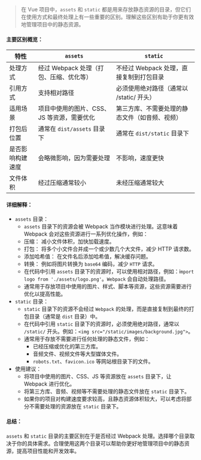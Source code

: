 > 在 Vue 项目中，`assets` 和 `static` 都是用来存放静态资源的目录，但它们在使用方式和最终处理上有一些重要的区别。理解这些区别有助于你更有效地管理项目中的静态资源。

#### 主要区别概览：

| 特性             | `assets`                                   | `static`                                       |
| ---------------- | ------------------------------------------ | ---------------------------------------------- |
| 处理方式         | 经过 Webpack 处理（打包、压缩、优化等）    | 不经过 Webpack 处理，直接复制到打包目录        |
| 引用方式         | 支持相对路径                               | 必须使用绝对路径（通常以 /static/ 开头）       |
| 适用场景         | 项目中使用的图片、CSS、JS 等资源，需要优化 | 第三方库、不需要处理的静态文件（如音频、视频） |
| 打包后位置       | 通常在 `dist/assets` 目录下                | 通常在 `dist/static` 目录下                    |
| 是否影响构建速度 | 会略微影响，因为需要处理                   | 不影响，速度更快                               |
| 文件体积         | 经过压缩通常较小                           | 未经压缩通常较大                               |

#### 详细解释：

- `assets` 目录：
  - `assets` 目录下的资源会被 Webpack 当作模块进行处理。这意味着 Webpack 会对这些资源进行一系列优化操作，例如：
  - 压缩： 减小文件体积，加快加载速度。
  - 打包： 将多个小文件合并成一个或少数几个大文件，减少 HTTP 请求数。
  - 添加哈希值： 在文件名后添加哈希值，解决缓存问题。
  - 转换： 例如将图片转换为 `base64` 编码，减少 `HTTP` 请求。
  - 在代码中引用 `assets` 目录下的资源时，可以使用相对路径，例如：i`mport logo from './assets/logo.png'`。`Webpack` 会自动处理路径。
  - 通常用于存放项目中使用的图片、样式、脚本等资源，这些资源需要进行优化以提高性能。
- `static` 目录：
  - `static` 目录下的资源不会经过 `Webpack` 的处理，而是直接复制到最终的打包目录（通常是 `dist` 目录）中。
  - 在代码中引用 `static` 目录下的资源时，必须使用绝对路径，通常以 `/static/` 开头。例如：`<img src="/static/images/background.jpg">`。
  - 通常用于存放不需要进行任何处理的静态文件，例如：
    - 已经压缩或优化的第三方库。
    - 音频文件、视频文件等大型媒体文件。
    - `robots.txt`、`favicon.ico` 等网站根目录下的文件。
- 使用建议：
  - 将项目中使用的图片、CSS、JS 等资源放在 `assets` 目录下，让 Webpack 进行优化。
  - 将第三方库、音频、视频等不需要处理的静态文件放在 `static` 目录下。
  - 如果你的项目对构建速度要求较高，且静态资源体积较大，可以考虑将部分不需要处理的资源放在 `static` 目录下。

#### 总结：

`assets` 和 `static` 目录的主要区别在于是否经过 Webpack 处理。选择哪个目录取决于你的具体需求。合理使用这两个目录可以帮助你更好地管理项目中的静态资源，提高项目性能和开发效率。
